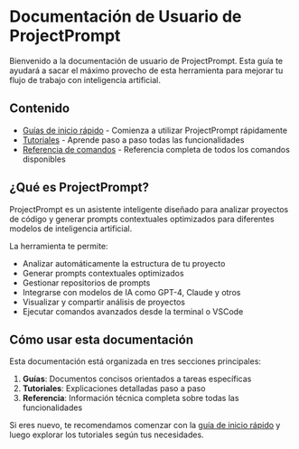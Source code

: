 # Documentación de Usuario de ProjectPrompt

Bienvenido a la documentación de usuario de ProjectPrompt. Esta guía te ayudará a sacar el máximo provecho de esta herramienta para mejorar tu flujo de trabajo con inteligencia artificial.

## Contenido

- [Guías de inicio rápido](./guides/quick_start.md) - Comienza a utilizar ProjectPrompt rápidamente
- [Tutoriales](./tutorials/) - Aprende paso a paso todas las funcionalidades
- [Referencia de comandos](./reference/commands.md) - Referencia completa de todos los comandos disponibles

## ¿Qué es ProjectPrompt?

ProjectPrompt es un asistente inteligente diseñado para analizar proyectos de código y generar prompts contextuales optimizados para diferentes modelos de inteligencia artificial. 

La herramienta te permite:

- Analizar automáticamente la estructura de tu proyecto
- Generar prompts contextuales optimizados
- Gestionar repositorios de prompts
- Integrarse con modelos de IA como GPT-4, Claude y otros
- Visualizar y compartir análisis de proyectos
- Ejecutar comandos avanzados desde la terminal o VSCode

## Cómo usar esta documentación

Esta documentación está organizada en tres secciones principales:

1. **Guías**: Documentos concisos orientados a tareas específicas
2. **Tutoriales**: Explicaciones detalladas paso a paso
3. **Referencia**: Información técnica completa sobre todas las funcionalidades

Si eres nuevo, te recomendamos comenzar con la [guía de inicio rápido](./guides/quick_start.md) y luego explorar los tutoriales según tus necesidades.
